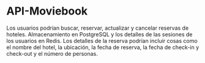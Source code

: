 # API-Moviebook
Los usuarios podrían buscar, reservar, actualizar y cancelar reservas de hoteles. Almacenamiento en PostgreSQL y los detalles de las sesiones de los usuarios en Redis. Los detalles de la reserva podrían incluir cosas como el nombre del hotel, la ubicación, la fecha de reserva, la fecha de check-in y check-out y el número de personas.
